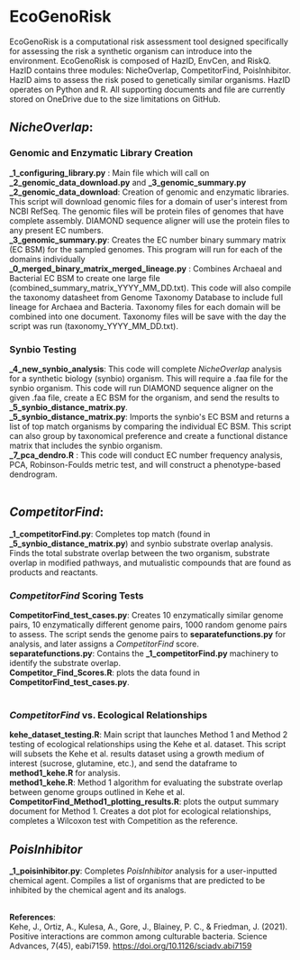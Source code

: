 # EcoGenoRisk
EcoGenoRisk is a computational risk assessment tool designed specifically for assessing the risk a synthetic organism can introduce into the environment. EcoGenoRisk is composed of HazID, EnvCen, and RiskQ. 
HazID contains three modules: NicheOverlap, CompetitorFind, PoisInhibitor. HazID aims to assess the risk posed to genetically similar organisms. HazID operates on Python and R. All supporting documents and file are currently stored on OneDrive due to the size limitations on GitHub. 

## *NicheOverlap*: 
### Genomic and Enzymatic Library Creation   
**_1_configuring_library.py** : Main file which will call on **_2_genomic_data_download.py** and **_3_genomic_summary.py** <br />
**_2_genomic_data_download**: Creation of genomic and enzymatic libraries. This script will download genomic files for a domain of user's interest from NCBI RefSeq. The genomic files will be protein files of genomes that have complete assembly. DIAMOND sequence aligner will use the protein files to any present EC numbers. <br />
**_3_genomic_summary.py**: Creates the EC number binary summary matrix (EC BSM) for the sampled genomes. This program will run for each of the domains individually <br />
**_0_merged_binary_matrix_merged_lineage.py** : Combines Archaeal and Bacterial EC BSM to create one large file (combined_summary_matrix_YYYY_MM_DD.txt). This code will also compile the taxonomy datasheet from Genome Taxonomy Database to include full lineage for Archaea and Bacteria. Taxonomy files for each domain will be combined into one document. Taxonomy files will be save with the day the script was run (taxonomy_YYYY_MM_DD.txt). <br />

### Synbio Testing 
**_4_new_synbio_analysis**: This code will complete *NicheOverlap* analysis for a synthetic biology (synbio) organism. This will require a .faa file for the synbio organism. This code will run DIAMOND sequence aligner on the given .faa file, create a EC BSM for the organism, and send the results to **_5_synbio_distance_matrix.py**. <br /> 
**_5_synbio_distance_matrix.py**: Imports the synbio's EC BSM and returns a list of top match organisms by comparing the individual EC BSM. This script can also group by taxonomical preference and create a functional distance matrix that includes the synbio organism. <br />
**_7_pca_dendro.R** : This code will conduct EC number frequency analysis, PCA, Robinson-Foulds metric test, and will construct a phenotype-based dendrogram. <br /><br />

## *CompetitorFind*: 
**_1_competitorFind.py**: Completes top match (found in **_5_synbio_distance_matrix.py**) and synbio substrate overlap analysis. Finds the total substrate overlap between the two organism, substrate overlap in modified pathways, and mutualistic compounds that are found as products and reactants. <br />

### *CompetitorFind* Scoring Tests
**CompetitorFind_test_cases.py**: Creates 10 enzymatically similar genome pairs, 10 enzymatically different genome pairs, 1000 random genome pairs to assess. The script sends the genome pairs to **separatefunctions.py** for analysis, and later assigns a *CompetitorFind* score. <br />
**separatefunctions.py**: Contains the **_1_competitorFind.py** machinery to identify the substrate overlap. <br />
**Competitor_Find_Scores.R**: plots the data found in **CompetitorFind_test_cases.py**. <br /><br />
### *CompetitorFind* vs. Ecological Relationships
**kehe_dataset_testing.R**: Main script that launches Method 1 and Method 2 testing of ecological relationships using the Kehe et al. dataset. This script will subsets the Kehe et al. results dataset using a growth medium of interest  (sucrose, glutamine, etc.), and send the dataframe to **method1_kehe.R** for analysis.<br />
**method1_kehe.R**: Method 1 algorithm for evaluating the substrate overlap between genome groups outlined in Kehe et al. <br />
**CompetitorFind_Method1_plotting_results.R**: plots the output summary document for Method 1. Creates a dot plot for ecological relationships, completes a Wilcoxon test with Competition as the reference.<br />
## *PoisInhibitor* 
**_1_poisinhibitor.py**: Completes *PoisInhibitor* analysis for a user-inputted chemical agent. Compiles a list of organisms that are predicted to be inhibited by the chemical agent and its analogs. 
<br /><br />

**References**: <br />
Kehe, J., Ortiz, A., Kulesa, A., Gore, J., Blainey, P. C., & Friedman, J. (2021). Positive interactions are common among culturable bacteria. Science Advances, 7(45), eabi7159. https://doi.org/10.1126/sciadv.abi7159
